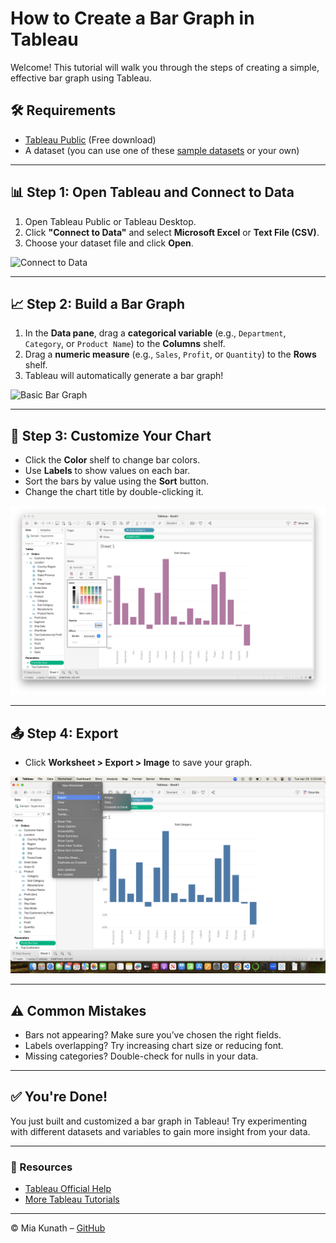 # How to Create a Bar Graph in Tableau

Welcome! This tutorial will walk you through the steps of creating a simple, effective bar graph using Tableau.

## 🛠️ Requirements

- [Tableau Public](https://public.tableau.com/en-us/s/download/) (Free download)
- A dataset (you can use one of these [sample datasets](https://public.tableau.com/app/learn/sample-data?qt-overview_resources=1) or your own)

---

## 📊 Step 1: Open Tableau and Connect to Data

1. Open Tableau Public or Tableau Desktop.
2. Click **"Connect to Data"** and select **Microsoft Excel** or **Text File (CSV)**.
3. Choose your dataset file and click **Open**.

![Connect to Data](images/connect-data.png)

---

## 📈 Step 2: Build a Bar Graph

1. In the **Data pane**, drag a **categorical variable** (e.g., `Department`, `Category`, or `Product Name`) to the **Columns** shelf.
2. Drag a **numeric measure** (e.g., `Sales`, `Profit`, or `Quantity`) to the **Rows** shelf.
3. Tableau will automatically generate a bar graph!

![Basic Bar Graph](images/basic-bar.png)

---

## 🎨 Step 3: Customize Your Chart

- Click the **Color** shelf to change bar colors.
- Use **Labels** to show values on each bar.
- Sort the bars by value using the **Sort** button.
- Change the chart title by double-clicking it.

![Customize Graph](images/color_example.png)

---

## 📤 Step 4: Export 

- Click **Worksheet > Export > Image** to save your graph.

![Export Image](images/export_image.png)

---

## ⚠️ Common Mistakes

- Bars not appearing? Make sure you’ve chosen the right fields.
- Labels overlapping? Try increasing chart size or reducing font.
- Missing categories? Double-check for nulls in your data.

---

## ✅ You're Done!

You just built and customized a bar graph in Tableau! Try experimenting with different datasets and variables to gain more insight from your data.

---

### 🔗 Resources

- [Tableau Official Help](https://help.tableau.com/)
- [More Tableau Tutorials](https://www.tableau.com/learn/training)

---

© Mia Kunath – [GitHub](https://github.com/kunathmi)
